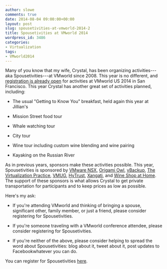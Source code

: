 ```yaml
---
author: slowe
comments: true
date: 2014-08-04 09:00:00+00:00
layout: post
slug: spousetivities-at-vmworld-2014-2
title: Spousetivities at VMworld 2014
wordpress_id: 3486
categories:
- Virtualization
tags:
- VMworld2014
---
```


Many of you know that my wife, Crystal, has been organizing activities---aka Spousetivities---at VMworld since 2008. This year is no different, and [registration is already open](http://www.eventbrite.com/e/vmworld-2014-spousetivities-san-francisco-tickets-12198817993) for activities at VMworld US 2014 in San Francisco. This year Crystal has another great set of activities planned, including:

* The usual "Getting to Know You" breakfast, held again this year at Jillian's

* Mission Street food tour

* Whale watching tour

* City tour

* Wine tour including custom wine blending and wine pairing

* Kayaking on the Russian River

As in previous years, sponsors make these activities possible. This year, Spousetivities is sponsored by [VMware NSX](http://www.vmware.com/go/nsx/), [Origami Owl](http://crystallowe.origamiowl.com/collections.ashx), [vBackup](http://www.vbackup.com/), [The Virtualization Practice](http://www.thevirtualizationpractice.com/), [VMUG](http://www.vmug.com/), [HyTrust](http://www.hytrust.com/), [Xangati](http://xangati.com), and [Wine Shop at Home](http://www.wineshopathome.com/sharikeen/). The support of these sponsors is what allows Crystal to get private transportation for participants and to keep prices as low as possible.

Here's my ask:

* If you're attending VMworld and thinking of bringing a spouse, significant other, family member, or just a friend, please consider registering for Spousetivities.

* If you're someone traveling with a VMworld conference attendee, please consider registering for Spousetivities.

* If you're neither of the above, please consider helping to spread the word about Spousetivities: blog about it, tweet about it, post updates to Facebookwhatever you can do.

You can register for Spousetivities [here](http://www.eventbrite.com/e/vmworld-2014-spousetivities-san-francisco-tickets-12198817993).
